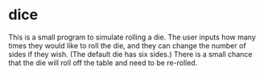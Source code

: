 # dice

This is a small program to simulate rolling a die. The user inputs how many times they would like to roll the die, and they can change the number of sides if they wish. (The default die has six sides.) There is a small chance that the die will roll off the table and need to be re-rolled.
